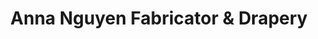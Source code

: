 ---
title: "Anna Nguyen Fabricator & Drapery"
url: /denver/anna-nguyen-fabricator-und-drapery/
shop: Baumarkt
---